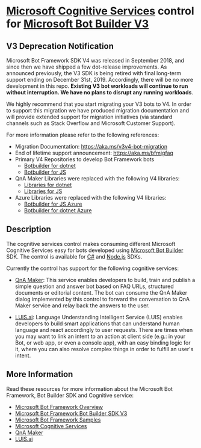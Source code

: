 # [Microsoft Cognitive Services](https://www.microsoft.com/cognitive-services) control for [Microsoft Bot Builder V3](https://github.com/Microsoft/BotBuilder-V3)

## V3 Deprecation Notification

Microsoft Bot Framework SDK V4 was released in September 2018, and since then we have shipped a few dot-release improvements. As announced previously, the V3  SDK is being retired with final long-term support ending on December 31st, 2019.
Accordingly, there will be no more development in this repo. **Existing V3 bot workloads will continue to run without interruption. We have no plans to disrupt any running workloads**.

We highly recommend that you start migrating your V3 bots to V4. In order to support this migration we have produced migration documentation and will provide extended support for migration initiatives (via standard channels such as Stack Overflow and Microsoft Customer Support).

For more information please refer to the following references:
* Migration Documentation: https://aka.ms/v3v4-bot-migration
* End of lifetime support announcement: https://aka.ms/bfmigfaq
* Primary V4 Repositories to develop Bot Framework bots
  * [Botbuilder for dotnet](https://github.com/microsoft/botbuilder-dotnet)
  * [Botbuilder for JS](https://github.com/microsoft/botbuilder-js) 
* QnA Maker Libraries were replaced with the following V4 libraries:
  * [Libraries for dotnet](https://github.com/Microsoft/botbuilder-dotnet/tree/master/libraries/Microsoft.Bot.Builder.AI.QnA)
  * [Libraries for JS](https://github.com/Microsoft/botbuilder-js/blob/master/libraries/botbuilder-ai/src/qnaMaker.ts)
* Azure Libraries were replaced with the following V4 libraries:
  * [Botbuilder for JS Azure](https://github.com/Microsoft/botbuilder-js/tree/master/libraries/botbuilder-azure)
  * [Botbuilder for dotnet Azure](https://github.com/Microsoft/botbuilder-dotnet/tree/master/libraries/Microsoft.Bot.Builder.Azure)

## Description

The cognitive services control makes consuming different Microsoft Cognitive Services easy for bots developed using [Microsoft Bot Builder](https://github.com/microsoft/botbuilder) SDK. The control is available for [C#](https://www.nuget.org/packages/Microsoft.Bot.Builder/) and [Node.js](https://www.npmjs.com/package/botbuilder) SDKs.

Currently the control has support for the following cognitive services:

- [QnA Maker](https://qnamaker.ai/): This service enables developers to build, train and publish a simple question and answer bot based on FAQ URLs, structured documents or editorial content. The bot can consume the QnA Maker dialog implemented by this control to forward the conversation to QnA Maker service and relay back the answers to the user.

- [LUIS.ai](https://luis.ai): Language Understanding Intelligent Service (LUIS) enables developers to build smart applications that can understand human language and react accordingly to user requests. There are times when you may want to link an intent to an action at client side (e.g.: in your Bot, or web app, or even a console app), with an easy binding logic for it, where you can also resolve complex things in order to fulfill an user's intent.

## More Information

Read these resources for more information about the Microsoft Bot Framework, Bot Builder SDK and Cognitive service:

* [Microsoft Bot Framework Overview](https://docs.microsoft.com/en-us/bot-framework/)
* [Microsoft Bot Framework Bot Builder SDK V3](https://github.com/Microsoft/BotBuilder-V3)
* [Microsoft Bot Framework Samples](https://github.com/Microsoft/BotBuilder-Samples/tree/v3-sdk-samples)
* [Microsoft Cognitive Services](https://www.microsoft.com/cognitive-services)
* [QnA Maker](https://qnamaker.ai/)
* [LUIS.ai](https://luis.ai/)
